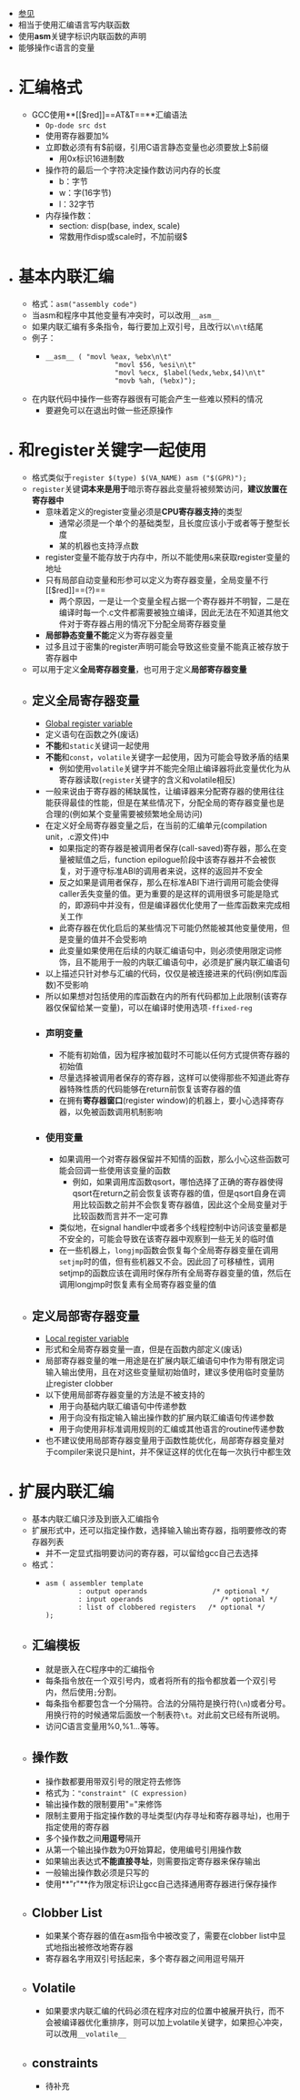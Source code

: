 - [参见](https://www.jianshu.com/p/1782e14a0766)
- 相当于使用汇编语言写内联函数
- 使用**asm**关键字标识内联函数的声明
- 能够操作c语言的变量
- # 汇编格式
	- GCC使用**[[$red]]==AT&T==**汇编语法
		- ``Op-dode src dst``
		- 使用寄存器要加%
		- 立即数必须有有\$前缀，引用C语言静态变量也必须要放上$前缀
			- 用0x标识16进制数
		- 操作符的最后一个字符决定操作数访问内存的长度
			- b：字节
			- w：字(16字节)
			- l：32字节
		- 内存操作数：
			- section: disp(base, index, scale)
			- 常数用作disp或scale时，不加前缀$
- # 基本内联汇编
	- 格式：``asm("assembly code")``
	- 当asm和程序中其他变量有冲突时，可以改用``__asm__``
	- 如果内联汇编有多条指令，每行要加上双引号，且改行以``\n\t``结尾
	- 例子：
		- ```
		  __asm__ ( "movl %eax, %ebx\n\t"
		                   "movl $56, %esi\n\t"
		                   "movl %ecx, $label(%edx,%ebx,$4)\n\t"
		                   "movb %ah, (%ebx)");
		  ```
	- 在内联代码中操作一些寄存器很有可能会产生一些难以预料的情况
		- 要避免可以在退出时做一些还原操作
- # 和register关键字一起使用
	- 格式类似于``register $(type) $(VA_NAME) asm ("$(GPR)");``
	- ``register``关键**词本来是用于**暗示寄存器此变量将被频繁访问，**建议放置在寄存器中**
		- 意味着定义的register变量必须是**CPU寄存器支持**的类型
			- 通常必须是一个单个的基础类型，且长度应该小于或者等于整型长度
			- 某的机器也支持浮点数
		- register变量不能存放于内存中，所以不能使用``&``来获取register变量的地址
		- 只有局部自动变量和形参可以定义为寄存器变量，全局变量不行[[$red]]==(?)==
			- 两个原因，一是让一个变量全程占据一个寄存器并不明智，二是在编译时每一个.c文件都需要被独立编译，因此无法在不知道其他文件对于寄存器占用的情况下分配全局寄存器变量
		- **局部静态变量不能**定义为寄存器变量
		- 过多且过于密集的register声明可能会导致这些变量不能真正被存放于寄存器中
	- 可以用于定义**全局寄存器变量**，也可用于定义**局部寄存器变量**
	- ## 定义全局寄存器变量
		- [Global register variable](https://gcc.gnu.org/onlinedocs/gcc/Global-Register-Variables.html#Global-Register-Variables)
		- 定义语句在函数之外(废话)
		- **不能**和``static``关键词一起使用
		- **不能**和``const``，``volatile``关键字一起使用，因为可能会导致矛盾的结果
			- 例如使用``volatile``关键字并不能完全阻止编译器将此变量优化为从寄存器读取(``register``关键字的含义和volatile相反)
		- 一般来说由于寄存器的稀缺属性，让编译器来分配寄存器的使用往往能获得最佳的性能，但是在某些情况下，分配全局的寄存器变量也是合理的(例如某个变量需要被频繁地全局访问)
		- 在定义好全局寄存器变量之后，在当前的汇编单元(compilation unit，.c源文件)中
			- 如果指定的寄存器是被调用者保存(call-saved)寄存器，那么在变量被赋值之后，function epilogue阶段中该寄存器并不会被恢复，对于遵守标准ABI的调用者来说，这样的返回并不安全
			- 反之如果是调用者保存，那么在标准ABI下进行调用可能会使得caller丢失变量的值。更为重要的是这样的调用很多可能是隐式的，即源码中并没有，但是编译器优化使用了一些库函数来完成相关工作
			- 此寄存器在优化启后的某些情况下可能仍然能被其他变量使用，但是变量的值并不会受影响
			- 此变量如果使用在后续的内联汇编语句中，则必须使用限定词修饰，且不能用于一般的内联汇编语句中，必须是扩展内联汇编语句
		- 以上描述只针对参与汇编的代码，仅仅是被连接进来的代码(例如库函数)不受影响
		- 所以如果想对包括使用的库函数在内的所有代码都加上此限制(该寄存器仅保留给某一变量)，可以在编译时使用选项``-ffixed-reg``
		- ### 声明变量
			- 不能有初始值，因为程序被加载时不可能以任何方式提供寄存器的初始值
			- 尽量选择被调用者保存的寄存器，这样可以使得那些不知道此寄存器特殊性质的代码能够在return前恢复该寄存器的值
			- 在拥有**寄存器窗口**(register window)的机器上，要小心选择寄存器，以免被函数调用机制影响
		- ### 使用变量
			- 如果调用一个对寄存器保留并不知情的函数，那么小心这些函数可能会回调一些使用该变量的函数
				- 例如，如果调用库函数qsort，哪怕选择了正确的寄存器使得qsort在return之前会恢复该寄存器的值，但是qsort自身在调用比较函数之前并不会恢复寄存器值，因此这个全局变量对于比较函数而言并不一定可靠
			- 类似地，在signal handler中或者多个线程控制中访问该变量都是不安全的，可能会导致在该寄存器中观察到一些无关的临时值
			- 在一些机器上，``longjmp``函数会恢复每个全局寄存器变量在调用``setjmp``时的值，但有些机器又不会。因此回了可移植性，调用setjmp的函数应该在调用时保存所有全局寄存器变量的值，然后在调用longjmp时恢复素有全局寄存器变量的值
	- ## 定义局部寄存器变量
		- [Local register variable](https://gcc.gnu.org/onlinedocs/gcc/Local-Register-Variables.html)
		- 形式和全局寄存器变量一直，但是在函数内部定义(废话)
		- 局部寄存器变量的唯一用途是在扩展内联汇编语句中作为带有限定词输入输出使用，且在对这些变量赋初始值时，建议多使用临时变量防止register clobber
		- 以下使用局部寄存器变量的方法是不被支持的
			- 用于向基础内联汇编语句中传递参数
			- 用于向没有指定输入输出操作数的扩展内联汇编语句传递参数
			- 用于向使用非标准调用规则的汇编或其他语言的routine传递参数
		- 也不建议使用局部寄存器变量用于函数性能优化，局部寄存器变量对于compiler来说只是hint，并不保证这样的优化在每一次执行中都生效
- # 扩展内联汇编
	- 基本内联汇编只涉及到嵌入汇编指令
	- 扩展形式中，还可以指定操作数，选择输入输出寄存器，指明要修改的寄存器列表
		- 并不一定显式指明要访问的寄存器，可以留给gcc自己去选择
	- 格式：
		- ```
		  asm ( assembler template
		          : output operands                /* optional */
		          : input operands                   /* optional */
		          : list of clobbered registers   /* optional */
		  );
		  ```
	- ## 汇编模板
		- 就是嵌入在C程序中的汇编指令
		- 每条指令放在一个双引号内，或者将所有的指令都放着一个双引号内，然后使用``;``分割。
		- 每条指令都要包含一个分隔符。合法的分隔符是换行符(``\n``)或者分号。用换行符的时候通常后面放一个制表符``\t``。对此前文已经有所说明。
		- 访问C语言变量用%0,%1…等等。
	- ## 操作数
		- 操作数都要用带双引号的限定符去修饰
		- 格式为：``"constraint" (C expression)``
		- 输出操作数的限制要用"="来修饰
		- 限制主要用于指定操作数的寻址类型(内存寻址和寄存器寻址)，也用于指定使用的寄存器
		- 多个操作数之间**用逗号**隔开
		- 从第一个输出操作数为0开始算起，使用编号引用操作数
		- 如果输出表达式**不能直接寻址**，则需要指定寄存器来保存输出
		- 一般输出操作数必须是只写的
		- 使用**"r"**作为限定标识让gcc自己选择通用寄存器进行保存操作
	- ## Clobber List
		- 如果某个寄存器的值在asm指令中被改变了，需要在clobber list中显式地指出被修改地寄存器
		- 寄存器名字用双引号括起来，多个寄存器之间用逗号隔开
	- ## Volatile
		- 如果要求内联汇编的代码必须在程序对应的位置中被展开执行，而不会被编译器优化重排序，则可以加上volatile关键字，如果担心冲突，可以改用``__volatile__``
	- ## constraints
		- 待补充